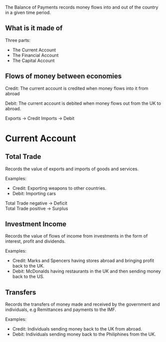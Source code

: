 The Balance of Payments records money flows into and out of the country in a given time period.

## What is it made of ##
Three parts:
- The Current Account
- The Financial Account
- The Capital Account

## Flows of money between economies #
Credit: The current account is credited when money flows into it from abroad

Debit: The current account is debited when money flows out from the UK to abroad.

Exports -> Credit
Imports -> Debit

# Current Account #

## Total Trade ##
Records the value of exports and imports of goods and services.

Examples:
- Credit: Exporting weapons to other countries.
- Debit: Importing cars

Total Trade negative -> Deficit  
Total Trade positive -> Surplus

## Investment Income ##
Records the value of flows of income from investments in the form of interest, profit and dividends.

Examples:
- Credit: Marks and Spencers having stores abroad and bringing profit back to the UK.
- Debit: McDonalds having restaurants in the UK and then sending money back to the US.

## Transfers ##
Records the transfers of money made and received by the government and individuals, e.g Remittances and payments to the IMF.

Examples:
- Credit: Individuals sending money back to the UK from abroad.
- Debit: Individuals sending money back to the Philiphines from the UK.
